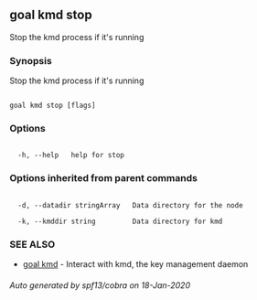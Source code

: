 ## goal kmd stop



Stop the kmd process if it's running



### Synopsis



Stop the kmd process if it's running



```

goal kmd stop [flags]

```



### Options



```

  -h, --help   help for stop

```



### Options inherited from parent commands



```

  -d, --datadir stringArray   Data directory for the node

  -k, --kmddir string         Data directory for kmd

```



### SEE ALSO



* [goal kmd](../../kmd/kmd/)	 - Interact with kmd, the key management daemon


###### Auto generated by spf13/cobra on 18-Jan-2020

